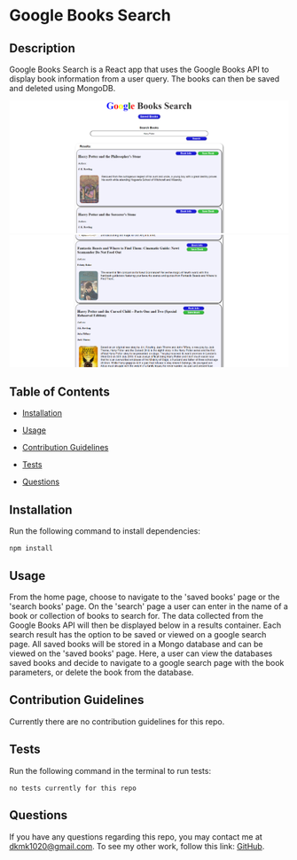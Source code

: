 # Google Books Search

## Description

Google Books Search is a React app that uses the Google Books API to display book information from a user query. The books can then be saved and deleted using MongoDB.

![search page screenshot](./assets/img/hp1.png)
![search page screenshot](/assets/img/hp2.png)

## Table of Contents

- [Installation](#installation)

- [Usage](#usage)

- [Contribution Guidelines](#contribution-guidelines)

- [Tests](#tests)

- [Questions](#questions)

## Installation

Run the following command to install dependencies:

```
npm install
```

## Usage

From the home page, choose to navigate to the 'saved books' page or the 'search books' page. On the 'search' page a user can enter in the name of a book or collection of books to search for. The data collected from the Google Books API will then be displayed below in a results container. Each search result has the option to be saved or viewed on a google search page. All saved books will be stored in a Mongo database and can be viewed on the 'saved books' page. Here, a user can view the databases saved books and decide to navigate to a google search page with the book parameters, or delete the book from the database.

## Contribution Guidelines

Currently there are no contribution guidelines for this repo.

## Tests

Run the following command in the terminal to run tests:

```
no tests currently for this repo
```

## Questions

If you have any questions regarding this repo, you may contact me at dkmk1020@gmail.com. To see my other work, follow this link: [GitHub](https://github.com/derrick1020/).
